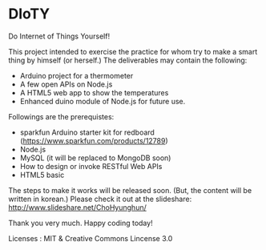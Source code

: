 DIoTY
=====

Do Internet of Things Yourself!

This project intended to exercise the practice for whom try to make a smart thing by himself (or herself.)
The deliverables may contain the following:
- Arduino project for a thermometer
- A few open APIs on Node.js
- A HTML5 web app to show the temperatures
- Enhanced duino module of Node.js for future use. 


Followings are the prerequistes:

- sparkfun Arduino starter kit for redboard (https://www.sparkfun.com/products/12789)
- Node.js
- MySQL (it will be replaced to MongoDB soon)
- How to design or invoke RESTful Web APIs
- HTML5 basic

The steps to make it works will be released soon. (But, the content will be written in korean.)
Please check it out at the slideshare: http://www.slideshare.net/ChoHyunghun/

Thank you very much.
Happy coding today!


Licenses : MIT & Creative Commons Lincense 3.0
